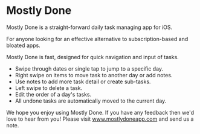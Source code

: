 # Mostly Done

Mostly Done is a straight-forward daily task managing app for iOS.

For anyone looking for an effective alternative to subscription-based and bloated apps.

Mostly Done is fast, designed for quick navigation and input of tasks.

- Swipe through dates or single tap to jump to a specific day.
- Right swipe on items to move task to another day or add notes.
- Use notes to add more task detail or create sub-tasks.
- Left swipe to delete a task.
- Edit the order of a day's tasks.
- All undone tasks are automatically moved to the current day.

We hope you enjoy using Mostly Done. If you have any feedback then we'd love to hear from you! Please visit www.mostlydoneapp.com and send us a note.
